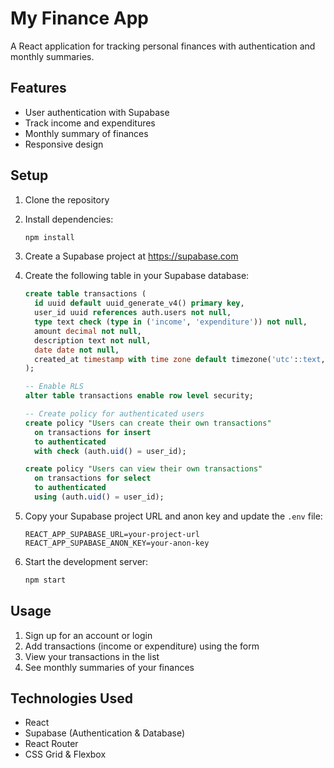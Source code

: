 # My Finance App

A React application for tracking personal finances with authentication and monthly summaries.

## Features

- User authentication with Supabase
- Track income and expenditures
- Monthly summary of finances
- Responsive design

## Setup

1. Clone the repository
2. Install dependencies:
   ```bash
   npm install
   ```

3. Create a Supabase project at https://supabase.com

4. Create the following table in your Supabase database:
   ```sql
   create table transactions (
     id uuid default uuid_generate_v4() primary key,
     user_id uuid references auth.users not null,
     type text check (type in ('income', 'expenditure')) not null,
     amount decimal not null,
     description text not null,
     date date not null,
     created_at timestamp with time zone default timezone('utc'::text, now()) not null
   );

   -- Enable RLS
   alter table transactions enable row level security;

   -- Create policy for authenticated users
   create policy "Users can create their own transactions"
     on transactions for insert
     to authenticated
     with check (auth.uid() = user_id);

   create policy "Users can view their own transactions"
     on transactions for select
     to authenticated
     using (auth.uid() = user_id);
   ```

5. Copy your Supabase project URL and anon key and update the `.env` file:
   ```
   REACT_APP_SUPABASE_URL=your-project-url
   REACT_APP_SUPABASE_ANON_KEY=your-anon-key
   ```

6. Start the development server:
   ```bash
   npm start
   ```

## Usage

1. Sign up for an account or login
2. Add transactions (income or expenditure) using the form
3. View your transactions in the list
4. See monthly summaries of your finances

## Technologies Used

- React
- Supabase (Authentication & Database)
- React Router
- CSS Grid & Flexbox